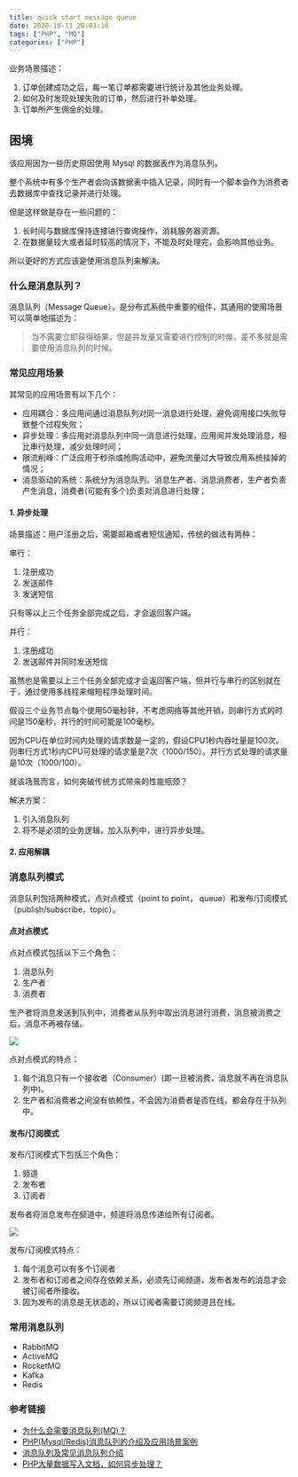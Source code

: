 ```yaml
---
title: quick start message queue
date: 2020-10-11 20:03:16
tags: ["PHP", "MQ"]
categories: ["PHP"]
---
```


业务场景描述：
1. 订单创建成功之后，每一笔订单都需要进行统计及其他业务处理。
2. 如何及时发现处理失败的订单，然后进行补单处理。
3. 订单所产生佣金的处理。

<!-- more -->

## 困境
该应用因为一些历史原因使用 Mysql 的数据表作为消息队列。

整个系统中有多个生产者会向该数据表中插入记录，同时有一个脚本会作为消费者去数据库中查找记录并进行处理。

但是这样做是存在一些问题的：
1. 长时间与数据库保持连接进行查询操作，消耗服务器资源。
2. 在数据量较大或者延时较高的情况下，不能及时处理完，会影响其他业务。

所以更好的方式应该是使用消息队列来解决。

### 什么是消息队列？

消息队列（Message Queue），是分布式系统中重要的组件，其通用的使用场景可以简单地描述为：

> 当不需要立即获得结果，但是并发量又需要进行控制的时候，差不多就是需要使用消息队列的时候。

### 常见应用场景

其常见的应用场景有以下几个：
* 应用耦合：多应用间通过消息队列对同一消息进行处理，避免调用接口失败导致整个过程失败；
* 异步处理：多应用对消息队列中同一消息进行处理，应用间并发处理消息，相比串行处理，减少处理时间；
* 限流削峰：广泛应用于秒杀或抢购活动中，避免流量过大导致应用系统挂掉的情况；
* 消息驱动的系统：系统分为消息队列、消息生产者、消息消费者，生产者负责产生消息，消费者(可能有多个)负责对消息进行处理；

#### 1. 异步处理
场景描述：用户注册之后，需要邮箱或者短信通知，传统的做法有两种：

串行：
1. 注册成功
2. 发送邮件
3. 发送短信

只有等以上三个任务全部完成之后，才会返回客户端。

并行：
1. 注册成功
2. 发送邮件并同时发送短信

虽然也是需要以上三个任务全部完成才会返回客户端，但并行与串行的区别就在于，通过使用多线程来缩短程序处理时间。

假设三个业务节点每个使用50毫秒钟，不考虑网络等其他开销，则串行方式的时间是150毫秒，并行的时间可能是100毫秒。

因为CPU在单位时间内处理的请求数是一定的，假设CPU1秒内吞吐量是100次。则串行方式1秒内CPU可处理的请求量是7次（1000/150）。并行方式处理的请求量是10次（1000/100）。

就该场景而言，如何突破传统方式带来的性能瓶颈？

解决方案：
1. 引入消息队列
2. 将不是必须的业务逻辑，加入队列中，进行异步处理。

#### 2. 应用解耦

### 消息队列模式
消息队列包括两种模式，点对点模式（point to point， queue）和发布/订阅模式（publish/subscribe，topic）。

#### 点对点模式
点对点模式包括以下三个角色：
1. 消息队列
2. 生产者
3. 消费者

生产者将消息发送到队列中，消费者从队列中取出消息进行消费，消息被消费之后，消息不再被存储。

![](https://cdn.jsdelivr.net/gh/0xAiKang/CDN/blog/images/20201009193326.png)

点对点模式的特点：
1. 每个消息只有一个接收者（Consumer）(即一旦被消费，消息就不再在消息队列中)。
2. 生产者和消费者之间没有依赖性，不会因为消费者是否在线，都会存在于队列中。

#### 发布/订阅模式

发布/订阅模式下包括三个角色：
1. 频道
2. 发布者
3. 订阅者

发布者将消息发布在频道中，频道将消息传递给所有订阅者。

![](https://cdn.jsdelivr.net/gh/0xAiKang/CDN/blog/images/20201009193341.png)

发布/订阅模式特点：
1. 每个消息可以有多个订阅者
2. 发布者和订阅者之间存在依赖关系，必须先订阅频道，发布者发布的消息才会被订阅者所接收。
3. 因为发布的消息是无状态的，所以订阅者需要订阅频道且在线。

### 常用消息队列
* RabbitMQ
* ActiveMQ
* RocketMQ
* Kafka
* Redis

### 参考链接
* [为什么会需要消息队列(MQ)？](https://www.cnblogs.com/centos2017/p/10451411.html)
* [PHP(Mysql/Redis)消息队列的介绍及应用场景案例](https://www.cnblogs.com/wt645631686/p/8243438.html)
* [消息队列及常见消息队列介绍](https://cloud.tencent.com/developer/article/1006035)
* [PHP大量数据写入文档，如何异步处理？](https://segmentfault.com/q/1010000021533696)